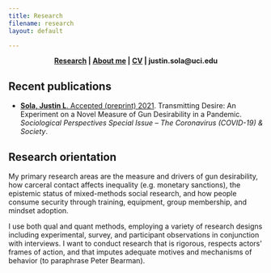 ```yaml
---
title: Research
filename: research
layout: default

---
```


<head>
  <link rel="shortcut icon" href="favicon.ico?v=BGAqyRPREE">
  <link rel="apple-touch-icon" sizes="180x180" href="icons/apple-touch-icon.png?v=BGAqyRPREE">
  <link rel="icon" type="image/png" sizes="32x32" href="icons/favicon-32x32.png?v=BGAqyRPREE">
  <link rel="icon" type="image/png" sizes="16x16" href="icons/favicon-16x16.png?v=BGAqyRPREE">
  <link rel="manifest" href="icons/site.webmanifest?v=BGAqyRPREE">
  <link rel="mask-icon" href="icons/safari-pinned-tab.svg?v=BGAqyRPREE" color="#5bbad5">
  <meta name="msapplication-TileColor" content="#da532c">
  <meta name="theme-color" content="#ffffff">
</head>

<p align="center">
  <b>
    <a href="./">Research</a> | 
    <a href="./about_me">About me</a> |  
    <a href="./files/CV%20February%202021.pdf">CV</a> | 
    justin.sola@uci.edu
  </b>
  <br>
</p>

## Recent publications

- <a href="./files/2021.02.11_preprint/2021.02.11%20preprint%20manuscript.pdf">**Sola, Justin L**.  Accepted (preprint) 2021</a>. Transmitting Desire: An Experiment on a Novel Measure of Gun Desirability in a Pandemic. *Sociological Perspectives Special Issue – The Coronavirus (COVID-19) & Society*.

## Research orientation

My primary research areas are the measure and drivers of gun desirability, how carceral contact affects inequality (e.g. monetary sanctions), the epistemic status of mixed-methods social research, and how people consume security through training, equipment, group membership, and mindset adoption.

I use both qual and quant methods, employing a variety of research designs including experimental, survey, and participant observations in conjunction with interviews. I want to conduct research that is rigorous, respects actors' frames of action, and that imputes adequate motives and mechanisms of behavior (to paraphrase Peter Bearman).
